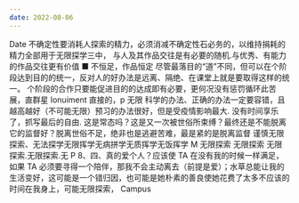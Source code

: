 ```yaml
---
date: 2022-08-06
---
```


Date
不确定性要消耗人探索的精力，必须消减不确定性石必务的，以维持捐耗的精力全部用于无限探学三中，
与人及其作品交往是有必要的随机.与优秀、有能力的作品交往更有价值 ■ 不恒足，作品恒定
尽管最落目的“道”不同，但可以在个阶段达到目的的统一，反对人的好办法是远离、隔绝、在课堂上就是要取得这样的统一。
个阶段的合作只要能促进目的的达成即有必要，更何况没有惩罚循环此苦展，直群星
Ionuiment 直接的，p 无限
科学的办法、正确的办法一定要容错，且越高越好（不可能无限）预习的办法很好，但是受疫情影响最大.
没有时间享乐了，抓写最后的自由.
这是常态吗？这是又一次被世俗所束缚？最终还是不能脱离它的监督好？脱离世俗不足，绝非也是逃避苦难，最是紧的是脱离监督
谨慎无限探索、无法探学无限挥学无病拼学无质挥学无饭挥学 M 无限探索 无限探索 无限探索.无限探索.无 P
8、四、真的爱个人？应该使 TA 在没有我的时候一样满足，如果 TA 必须要寻得一个陪伴，那我不会主动离去（前提是爱）；水草总能让我的生活变好，这可能是一个错归因，也可能是她朴素的善良使她花费了太多不应该的时间在我身上，可能无限探索，
Campus
